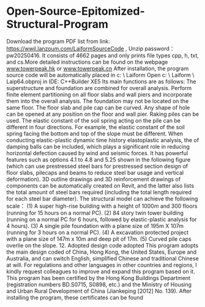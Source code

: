 # Open-Source-Epitomized-Structural-Program
Download the program PDF list from link:  https://wwjl.lanzoum.com/LaiformSourceCode , Unzip password：pw20250416. It consists of 4662 pages and only prints file types cpp, h, txt, and cs.More detailed instructions can be found on the webpage www.towerpeak.hk or www.towerpeak.cn
After installation, the program source code will be automatically placed in c: \ Laiform
Open c: \ Laiform \ Laip64.obproj in IDE: C++Builder XE5
Its main functions are as follows:
The superstructure and foundation are combined for overall analysis.
Perform finite element partitioning on all floor slabs and wall piers and incorporate them into the overall analysis.
The foundation may not be located on the same floor.
The floor slab and pile cap can be curved.
Any shape of hole can be opened at any position on the floor and wall pier.
Raking piles can be used.
The elastic constant of the soil spring acting on the pile can be different in four directions. For example, the elastic constant of the soil spring facing the bottom and top of the slope must be different.
When conducting elastic-plastic dynamic time history elastoplastic analysis, the of damping balls can be included, which plays a significant role in reducing horizontal defection caused by wind and seismic forces.
It has powerful features such as options 4.1 to 4.8 and 5.25 shown in the following figure (which can use prestressed steel bars for prestressed section design of floor slabs, pilecaps and beams to reduce steel bar usage and vertical deformation). 
3D outline drawings and 3D reinforcement drawings of components can be automatically created on Revit, and the latter also lists the total amount of steel bars required (including the total length required for each steel bar diameter).
The structural model can achieve the following scale：
(1)	A super high-rise building with a height of 1000m and 300 floors (running for 15 hours on a normal  PC).
(2)	84 story twin tower building (running on a normal PC for 6 hours, followed by elastic-plastic analysis for 4 hours).
(3)	A single pile foundation with a plane size of 195m X 107m (running for 3 hours on a normal PC).
(4)	A excavation protected project with a plane size of 147m x 10m and deep pit of 17m.
(5)	Curved pile caps overlie on the slope.
12.	Adopted design code adopted
This program adopts the main design coded of China, Hong Kong, the United States, Europe and Australia, and can switch English, simplified Chinese and traditional Chinese at will. For regulations and other languages in other countries and regions, I kindly request colleagues to improve and expand this program based on it. 
This program has been certified by the Hong Kong Buildings Department (registration numbers BD.S0715, S0898, etc.) and the Ministry of Housing and Urban Rural Development of China (Jiankeping [2012] No. 139). After installing the program, these certificates can be found

